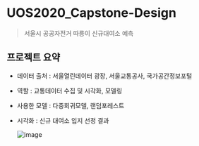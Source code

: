 # UOS2020_Capstone-Design
> 서울시 공공자전거 따릉이 신규대여소 예측

## 프로젝트 요약
* 데이터 출처 : 서울열린데이터 광장, 서울교통공사, 국가공간정보포털
* 역할 : 교통데이터 수집 및 시각화, 모델링
* 사용한 모델 : 다중회귀모델, 랜덤포레스트
* 시각화 : 신규 대여소 입지 선정 결과

  ![image](https://github.com/qw-4735/UOS2020_Capstone-Design/assets/78010864/25726186-485f-4e61-8355-fda97eda649f)
